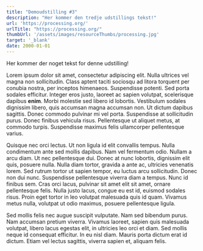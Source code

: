 ```yaml
---
title: "Demoudstilling #3"
description: "Her kommer den tredje udstillings tekst!"
url: 'https://processing.org/'
urlTitle: "https://processing.org/"
thumbUrl: '/assets/images/resourceThumbs/processing.jpg'
target: '_blank'
date: 2000-01-01
---
```


Her kommer der noget tekst for denne udstilling!  

Lorem ipsum dolor sit amet, consectetur adipiscing elit. Nulla ultrices vel magna non sollicitudin. Class aptent taciti sociosqu ad litora torquent per conubia nostra, per inceptos himenaeos. Suspendisse potenti. Sed porta sodales efficitur. Integer eros justo, laoreet ac sapien volutpat, scelerisque dapibus **enim**. Morbi molestie sed libero id lobortis. Vestibulum sodales dignissim libero, quis accumsan magna accumsan non. Ut dictum dapibus sagittis. Donec commodo pulvinar mi vel porta. Suspendisse at sollicitudin purus. Donec finibus vehicula risus. Pellentesque ut aliquet metus, at commodo turpis. Suspendisse maximus felis ullamcorper pellentesque varius.

Quisque nec orci lectus. Ut non ligula id elit convallis tempus. Nulla condimentum ante sed mollis dapibus. Nam vel fermentum odio. Nullam a arcu diam. Ut nec pellentesque dui. Donec at nunc lobortis, dignissim elit quis, posuere nulla. Nulla diam tortor, gravida a ante ac, ultricies venenatis lorem. Sed rutrum tortor ut sapien tempor, eu luctus arcu sollicitudin. Donec non dui nunc. Suspendisse pellentesque viverra diam a tempus. Nunc id finibus sem. Cras orci lacus, pulvinar sit amet elit sit amet, ornare pellentesque felis. Nulla justo lacus, congue eu est id, euismod sodales risus. Proin eget tortor in leo volutpat malesuada quis id quam. Vivamus metus nulla, volutpat ut odio maximus, posuere pellentesque ligula.

Sed mollis felis nec augue suscipit vulputate. Nam sed bibendum purus. Nam accumsan pretium viverra. Vivamus laoreet, sapien quis malesuada volutpat, libero lacus egestas elit, in ultricies leo orci et diam. Sed mollis neque id consequat efficitur. In eu nisl diam. Mauris porta dictum erat id dictum. Etiam vel lectus sagittis, viverra sapien et, aliquam felis.